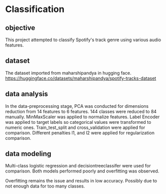 # Classification

## objective
This project attempted to classify Spotify's track genre using various audio features. 
## dataset
The dataset imported from maharshipandya in hugging face. https://huggingface.co/datasets/maharshipandya/spotify-tracks-dataset
## data analysis
In the data-preprocessing stage, PCA was conducted for dimensions reduction from 14 features to 6 features. 144 classes were reduced to 84 manually. MinMaxScaler was applied to normalize features. Label Encoder was applied to target labels so categorical values were transformed to numeric ones. Train_test_split and cross_validation were applied for comparison. Different penalties l1, and l2 were applied for regularization comparison.
## data modeling
Multi-class logistic regression and decisiontreeclassifer were used for comparison. Both models performed poorly and overfitting was observed.

Overfitting remains the issue and results in low accuracy. Possibly due to not enough data for too many classes.
